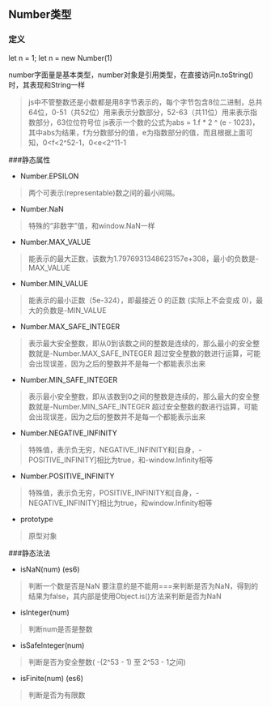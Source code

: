 ## Number类型

### 定义

  let n = 1;
  let n = new Number(1)

number字面量是基本类型，number对象是引用类型，在直接访问n.toString()时，其表现和String一样

> js中不管整数还是小数都是用8字节表示的，每个字节包含8位二进制，总共64位，0-51（共52位）用来表示分数部分，52-63（共11位）用来表示指数部分，63位位符号位
> js表示一个数的公式为abs = 1.f * 2 ^ (e - 1023)，其中abs为结果，f为分数部分的值，e为指数部分的值，而且根据上面可知，0<f<2^52-1，0<e<2^11-1

###静态属性

* Number.EPSILON

> 两个可表示(representable)数之间的最小间隔。

* Number.NaN

> 特殊的“非数字”值，和window.NaN一样

* Number.MAX_VALUE

> 能表示的最大正数，该数为1.7976931348623157e+308，最小的负数是-MAX_VALUE

* Number.MIN_VALUE

> 能表示的最小正数（5e-324），即最接近 0 的正数 (实际上不会变成 0)，最大的负数是-MIN_VALUE

* Number.MAX_SAFE_INTEGER

> 表示最大安全整数，即从0到该数之间的整数是连续的，那么最小的安全整数就是-Number.MAX_SAFE_INTEGER
> 超过安全整数的数进行运算，可能会出现误差，因为之后的整数并不是每一个都能表示出来

* Number.MIN_SAFE_INTEGER

> 表示最小安全整数，即从该数到0之间的整数是连续的，那么最大的安全整数就是-Number.MIN_SAFE_INTEGER
> 超过安全整数的数进行运算，可能会出现误差，因为之后的整数并不是每一个都能表示出来

* Number.NEGATIVE_INFINITY

> 特殊值，表示负无穷，NEGATIVE_INFINITY和[自身，-POSITIVE_INFINITY]相比为true，和-window.Infinity相等

* Number.POSITIVE_INFINITY

> 特殊值，表示负无穷，POSITIVE_INFINITY和[自身，-NEGATIVE_INFINITY]相比为true，和window.Infinity相等

* prototype

> 原型对象

###静态法法

* isNaN(num) (es6)

> 判断一个数是否是NaN
> 要注意的是不能用===来判断是否为NaN，得到的结果为false，其内部是使用Object.is()方法来判断是否为NaN

* isInteger(num)

> 判断num是否是整数

* isSafeInteger(num)

> 判断是否为安全整数( -(2^53 - 1) 至 2^53 - 1之间)

* isFinite(num) (es6)

> 判断是否为有限数
